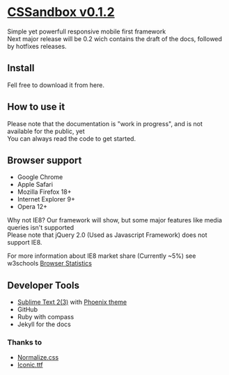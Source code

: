 # [CSSandbox v0.1.2](http://www.thepixelsandbox.com)
Simple yet powerfull responsive mobile first framework<br>
Next major release will be 0.2 wich contains the draft of the docs, followed by hotfixes releases.


## Install
Fell free to download it from here.


## How to use it
Please note that the documentation is "work in progress", and is not available for the public, yet<br>
You can always read the code to get started.


## Browser support
* Google Chrome
* Apple Safari
* Mozilla Firefox 18+
* Internet Explorer 9+
* Opera 12+

Why not IE8? Our framework will show, but some major features like media queries isn't supported<br>
Please note that jQuery 2.0 (Used as Javascript Framework) does not support IE8.

For more information about IE8 market share (Currently ~5%) see w3schools
[Browser Statistics](http://www.w3schools.com/browsers/browsers_explorer.asp)


## Developer Tools
* [Sublime Text 2(3)](http://www.sublimetext.com/) with [Phoenix theme](https://github.com/netatoo/phoenix-theme)
* GitHub
* Ruby with compass
* Jekyll for the docs



### Thanks to
* [Normalize.css](https://github.com/necolas/normalize.css/)
* [Iconic.ttf](http://somerandomdude.com/work/iconic/)
